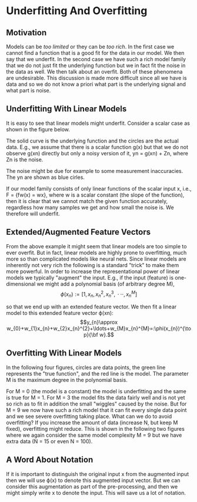 # Underfitting And Overfitting 

## Motivation

Models can be *too limited* or they can be *too rich*. In the first case we cannot find a function that is a good fit for the data in our model. We then say that we underfit. In the second case we have such a rich model family that we do not just fit the underlying function but we in fact fit the noise in the data as well. We then talk about an overfit. Both of these phenomena are undesirable. This discussion is made more difficult since all we have is data and so we do not know a priori what part is the underlying signal and what part is noise.

## Underfitting With Linear Models

It is easy to see that linear models might underfit. Consider a scalar case as shown in the figure below.

The solid curve is the underlying function and the circles are the actual data. E.g., we assume that there is a scalar function g(x) but that we do not observe g(xn) directly but only a noisy version of it, yn = g(xn) + Zn, where Zn is the noise.

The noise might be due for example to some measurement inaccuracies. The yn are shown as blue cirles.

If our model family consists of only linear functions of the scalar input x, i.e., F = {fw(x) = wx}, where w is a scalar constant (the slope of the function), then it is clear that we cannot match the given function accurately, regardless how many samples we get and how small the noise is. We therefore will underfit.

## Extended/Augmented Feature Vectors 

From the above example it might seem that linear models are too simple to ever overfit. But in fact, linear models are highly prone to overfitting, much more so than complicated models like neural nets. Since linear models are inherently not very rich the following is a standard "trick" to make them more powerful. In order to increase the representational power of linear models we typically "augment" the input. E.g., if the input (feature) is one-dimensional we might add a polynomial basis (of arbitrary degree M),
$$\phi(x_{n}):=[1,\,x_{n},\,x_{n}^{2},\,x_{n}^{3},\,\cdot\cdot\cdot,\,x_{n}^{M}]$$

so that we end up with an extended feature vector. We then fit a linear model to this extended feature vector
ϕ(xn):
$$y_{n}\approx w_{0}+w_{1}x_{n}+w_{2}x_{n}^{2}+\ldots+w_{M}x_{n}^{M}=:\phi(x_{n})^{\top}{\bf w}.$$

## Overfitting With Linear Models

In the following four figures, circles are data points, the green line represents the "true function", and the red line is the model. The parameter M is the maximum degree in the polynomial basis.

For M = 0 (the model is a constant) the model is underfitting and the same is true for M = 1. For M = 3 the model fits the data fairly well and is not yet so rich as to fit in addition the small "wiggles" caused by the noise. But for M = 9 we now have such a rich model that it can fit every single data point and we see severe overfitting taking place. What can we do to avoid overfitting? If you increase the amount of data (increase N, but keep M fixed), overfitting might reduce. This is shown in the following two figures where we again consider the same model complexity M = 9 but we have extra data (N = 15 or even N = 100).

## A Word About Notation

If it is important to distinguish the original input x from the augmented input then we will use ϕ(x) to denote this augmented input vector. But we can consider this augmentation as part of the pre-processing, and then we might simply write x to denote the input. This will save us a lot of notation.